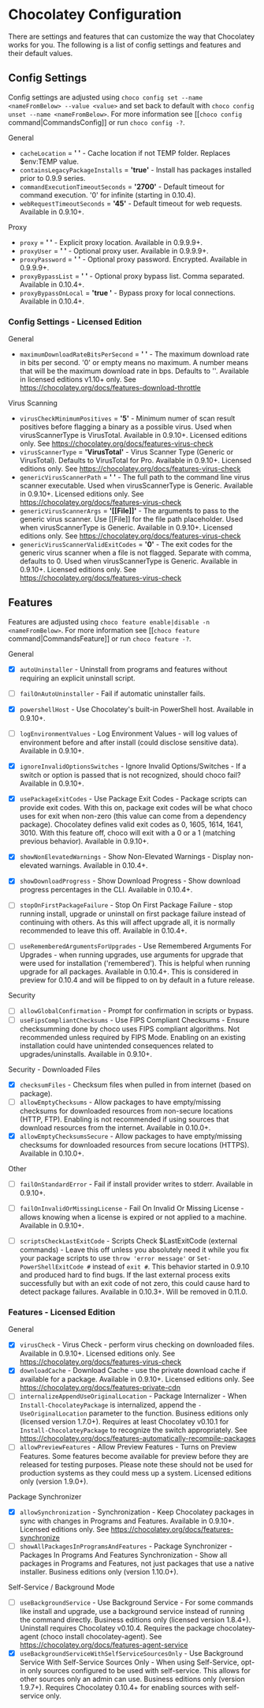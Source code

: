 # Chocolatey Configuration

There are settings and features that can customize the way that Chocolatey works for you. The following is a list of config settings and features and their default values.


## Config Settings

Config settings are adjusted using `choco config set --name <nameFromBelow> --value <value>` and set back to default with `choco config unset --name <nameFromBelow>`. For more information see [[`choco config` command|CommandsConfig]] or run `choco config -?`.

General
* `cacheLocation` = **' '** - Cache location if not TEMP folder. Replaces $env:TEMP value.
* `containsLegacyPackageInstalls` = **'true'** - Install has packages installed prior to 0.9.9 series.
* `commandExecutionTimeoutSeconds` = **'2700'** - Default timeout for command execution. '0' for infinite (starting in 0.10.4).
* `webRequestTimeoutSeconds` = **'45'** - Default timeout for web requests. Available in 0.9.10+.

Proxy

* `proxy` = **' '** - Explicit proxy location. Available in 0.9.9.9+.
* `proxyUser` = **' '** - Optional proxy user. Available in 0.9.9.9+.
* `proxyPassword` = **' '**  - Optional proxy password. Encrypted. Available in 0.9.9.9+.
* `proxyBypassList` = **' '** - Optional proxy bypass list. Comma separated. Available in 0.10.4+.
* `proxyBypassOnLocal` = **'true '** - Bypass proxy for local connections. Available in 0.10.4+.

### Config Settings - Licensed Edition

General
* `maximumDownloadRateBitsPerSecond` = **' '** - The maximum download rate in bits per second. '0' or empty means no maximum. A number means that will be the maximum download rate in bps. Defaults to ''. Available in licensed editions v1.10+ only. See https://chocolatey.org/docs/features-download-throttle


Virus Scanning
* `virusCheckMinimumPositives` = **'5'** - Minimum numer of scan result positives before flagging a binary as a possible virus. Used when virusScannerType is VirusTotal. Available in 0.9.10+. Licensed editions only. See https://chocolatey.org/docs/features-virus-check
* `virusScannerType` = **'VirusTotal'** - Virus Scanner Type (Generic or VirusTotal). Defaults to VirusTotal for Pro. Available in 0.9.10+. Licensed editions only. See https://chocolatey.org/docs/features-virus-check
* `genericVirusScannerPath` = **' '** - The full path to the command line virus scanner executable. Used when virusScannerType is Generic. Available in 0.9.10+. Licensed editions only. See https://chocolatey.org/docs/features-virus-check
* `genericVirusScannerArgs` = **'[[File]]'** - The arguments to pass to the generic virus scanner. Use [[File]] for the file path placeholder. Used when virusScannerType is Generic. Available in 0.9.10+. Licensed editions only. See https://chocolatey.org/docs/features-virus-check
* `genericVirusScannerValidExitCodes` = **'0'** - The exit codes for the generic virus scanner when a file is not flagged. Separate with comma, defaults to 0. Used when virusScannerType is Generic. Available in 0.9.10+. Licensed editions only. See https://chocolatey.org/docs/features-virus-check

## Features

Features are adjusted using `choco feature enable|disable -n <nameFromBelow>`. For more information see [[`choco feature` command|CommandsFeature]] or run `choco feature -?`.

General
* [x] `autoUninstaller` - Uninstall from programs and features without requiring an explicit uninstall script.
* [ ] `failOnAutoUninstaller` - Fail if automatic uninstaller fails.
* [x] `powershellHost` - Use Chocolatey's built-in PowerShell host. Available in 0.9.10+.
* [ ] `logEnvironmentValues` - Log Environment Values - will log values of environment before and after install (could disclose sensitive data). Available in 0.9.10+.
* [x] `ignoreInvalidOptionsSwitches` - Ignore Invalid Options/Switches - If a switch or option is passed that is not recognized, should choco fail? Available in 0.9.10+.
* [x] `usePackageExitCodes` - Use Package Exit Codes - Package scripts can provide exit codes. With this on, package exit codes will be what choco uses for exit when non-zero (this value can come from a dependency package). Chocolatey defines valid exit codes as 0, 1605, 1614, 1641, 3010. With this feature off, choco will exit with a 0 or a 1 (matching previous behavior). Available in 0.9.10+.
* [x] `showNonElevatedWarnings` - Show Non-Elevated Warnings - Display non-elevated warnings. Available in 0.10.4+.
* [x] `showDownloadProgress` - Show Download Progress - Show download progress percentages in the CLI. Available in 0.10.4+.
* [ ] `stopOnFirstPackageFailure` - Stop On First Package Failure - stop running install, upgrade or uninstall on first package failure instead of continuing with others. As this will affect upgrade all, it is normally recommended to leave this off. Available in 0.10.4+.
* [ ] `useRememberedArgumentsForUpgrades` - Use Remembered Arguments For Upgrades - when running upgrades, use arguments for upgrade that were used for installation ('remembered'). This is helpful when running upgrade for all packages. Available in 0.10.4+. This is considered in preview for 0.10.4 and will be flipped to on by default in a future release.



Security
* [ ] `allowGlobalConfirmation` - Prompt for confirmation in scripts or bypass.
* [ ] `useFipsCompliantChecksums` - Use FIPS Compliant Checksums - Ensure checksumming done by choco uses FIPS compliant algorithms. Not recommended unless required by FIPS Mode. Enabling on an existing installation could have unintended consequences related to upgrades/uninstalls. Available in 0.9.10+.

Security - Downloaded Files
* [x] `checksumFiles` - Checksum files when pulled in from internet (based on package).
* [ ] `allowEmptyChecksums` - Allow packages to have empty/missing checksums for downloaded resources from non-secure locations (HTTP, FTP). Enabling is not recommended if using sources that download resources from the internet. Available in 0.10.0+.
* [x] `allowEmptyChecksumsSecure` - Allow packages to have empty/missing checksums for downloaded resources from secure locations (HTTPS). Available in 0.10.0+.

Other
* [ ] `failOnStandardError` - Fail if install provider writes to stderr. Available in 0.9.10+.
* [ ] `failOnInvalidOrMissingLicense` - Fail On Invalid Or Missing License - allows knowing when a license is expired or not applied to a machine. Available in 0.9.10+.
* [ ] `scriptsCheckLastExitCode` - Scripts Check $LastExitCode (external commands) - Leave this off unless you absolutely need it while you fix your package scripts  to use `throw 'error message'` or `Set-PowerShellExitCode #` instead of `exit #`. This behavior started in 0.9.10 and produced hard to find bugs. If the last external process exits successfully but with an exit code of not zero, this could cause hard to detect package failures. Available in 0.10.3+. Will be removed in 0.11.0.


### Features - Licensed Edition

General
* [x] `virusCheck` - Virus Check - perform virus checking on downloaded files. Available in 0.9.10+. Licensed editions only. See https://chocolatey.org/docs/features-virus-check
* [x] `downloadCache` - Download Cache - use the private download cache if available for a package. Available in 0.9.10+. Licensed editions only. See https://chocolatey.org/docs/features-private-cdn
* [ ] `internalizeAppendUseOriginalLocation` - Package Internalizer - When `Install-ChocolateyPackage` is internalized, append the `-UseOriginalLocation` parameter to the function. Business editions only (licensed version 1.7.0+). Requires at least Chocolatey v0.10.1 for `Install-ChocolateyPackage` to recognize the switch appropriately. See https://chocolatey.org/docs/features-automatically-recompile-packages
* [ ] `allowPreviewFeatures` - Allow Preview Features - Turns on Preview Features. Some features become available for preview before they are released for testing purposes. Please note these should not be used for production systems as they could mess up a system.  Licensed editions only (version 1.9.0+).

Package Synchronizer
* [x] `allowSynchronization` - Synchronization - Keep Chocolatey packages in sync with changes in Programs and Features. Available in 0.9.10+. Licensed editions only. See https://chocolatey.org/docs/features-synchronize
* [ ] `showAllPackagesInProgramsAndFeatures` - Package Synchronizer - Packages In Programs And Features Synchronization - Show all packages in Programs and Features, not just packages that use a native installer. Business editions only (version 1.10.0+).

Self-Service / Background Mode
* [ ] `useBackgroundService` - Use Background Service - For some commands like install and upgrade, use a background service instead of running the command directly. Business editions only (licensed version 1.8.4+). Uninstall requires Chocolatey v0.10.4. Requires the package chocolatey-agent (choco install chocolatey-agent). See https://chocolatey.org/docs/features-agent-service
* [x] `useBackgroundServiceWithSelfServiceSourcesOnly` - Use Background Service With Self-Service Sources Only - When using Self-Service, opt-in only sources configured to be used with self-service. This allows for other sources only an admin can use. Business editions only (version 1.9.7+). Requires Chocolatey 0.10.4+ for enabling sources with self-service only.
